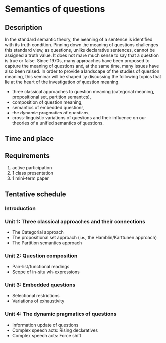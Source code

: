 # Semantics of questions 

## Description
In the standard semantic theory, the meaning of a sentence is identified with its truth condition. Pinning down the meaning of questions challenges this standard view, as questions, unlike declarative sentences, cannot be assigned a truth value. It does not make much sense to say that a question is true or false. Since 1970s, many approaches have been proposed to capture the meaning of questions and, at the same time, many issues have also been raised. In order to provide a landscape of the studies of question meaning, this seminar will be shaped by discussing the following topics that lie at the heart of the investigation of question meaning. 
- three classical approaches to question meaning (categorial meaning, propositional set, partition semantics),
- composition of question meaning,
- semantics of embedded questions,
- the dynamic pragmatics of questions, 
- cross-linguistic variations of questions and their influence on our theories of a unified semantics of questions. 

## Time and place

## Requirements
1. active participation 
2. 1 class presentation  
3. 1 mini-term paper 

## Tentative schedule 
### Introduction 
### Unit 1: Three classical approaches and their connections
- The Categorial approach
- The propositional set approach (i.e., the Hamblin/Karttunen approach)
- The Partition semantics approach 
### Unit 2: Question composition
- Pair-list/functional readings
- Scope of in-situ wh-expressions
### Unit 3: Embedded questions
- Selectional restrictions
- Variations of exhaustivity
### Unit 4: The dynamic pragmatics of questions
- Information update of questions
- Complex speech acts: Rising declaratives
- Complex speech acts: Force shift
